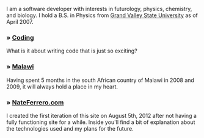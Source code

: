 I am a  software developer with interests in futurology, physics, chemistry, and biology. I hold a B.S. in Physics from <a href="http://gvsu.edu/" target="_blank">Grand Valley State University</a> as of April 2007.

### &raquo; [Coding](/about/coding) 
What is it about writing code that is just so exciting?

### &raquo; [Malawi](/about/malawi) 
Having spent 5 months in the south African country of Malawi in 2008 and 2009, it will always hold a place in my heart.

### &raquo; [NateFerrero.com](/about/site) 
I created the first iteration of this site on August 5th, 2012 after not having a fully functioning site for a while. Inside you'll find a bit of explanation about the technologies used and my plans for the future.